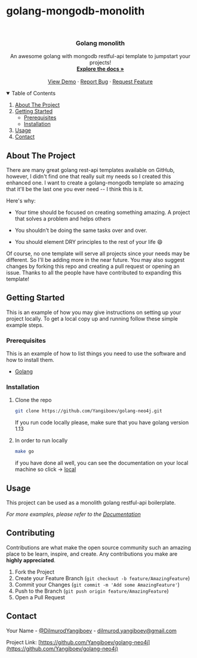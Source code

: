 # golang-mongodb-monolith
<!--
*** Thanks for checking out the Best-README-Template. If you have a suggestion
*** that would make this better, please fork the repo and create a pull request
*** or simply open an issue with the tag "enhancement".
*** Thanks again! Now go create something AMAZING! :D
-->


<!-- PROJECT LOGO -->
<br />
<p align="center">
  <a href="https://github.com/Yangiboev/golang-neo4j">
  </a>

  <h3 align="center">Golang monolith</h3>

  <p align="center">
    An awesome golang with mongodb restful-api template to jumpstart your projects!
    <br />
    <a href="https://github.com/Yangiboev/golang-neo4j"><strong>Explore the docs »</strong></a>
    <br />
    <br />
    <a href="https://github.com/Yangiboev/golang-neo4j">View Demo</a>
    ·
    <a href="https://github.com/Yangiboev/golang-neo4j/issues">Report Bug</a>
    ·
    <a href="https://github.com/Yangiboev/golang-neo4j/issues">Request Feature</a>
  </p>
</p>



<!-- TABLE OF CONTENTS -->
<details open="open">
  <summary>Table of Contents</summary>
  <ol>
    <li>
      <a href="#about-the-project">About The Project</a>
    </li>
    <li>
      <a href="#getting-started">Getting Started</a>
      <ul>
        <li><a href="#prerequisites">Prerequisites</a></li>
        <li><a href="#installation">Installation</a></li>
      </ul>
    </li>
    <li><a href="#usage">Usage</a></li>
    <li><a href="#contact">Contact</a></li>
  </ol>
</details>



<!-- ABOUT THE PROJECT -->
## About The Project

There are many great golang rest-api templates available on GitHub, however, I didn't find one that really suit my needs so I created this enhanced one. I want to create a golang-mongodb template so amazing that it'll be the last one you ever need -- I think this is it.

Here's why:
* Your time should be focused on creating something amazing. A project that solves a problem and helps others

* You shouldn't be doing the same tasks over and over.

* You should element DRY principles to the rest of your life :smile:

Of course, no one template will serve all projects since your needs may be different. So I'll be adding more in the near future. You may also suggest changes by forking this repo and creating a pull request or opening an issue. Thanks to all the people have have contributed to expanding this template!


<!-- GETTING STARTED -->
## Getting Started

This is an example of how you may give instructions on setting up your project locally.
To get a local copy up and running follow these simple example steps.

### Prerequisites

This is an example of how to list things you need to use the software and how to install them.

   * [Golang](https://golang.org/)


### Installation


1. Clone the repo
   ```sh
   git clone https://github.com/Yangiboev/golang-neo4j.git
   ```

   If you run code locally please, make sure that you have golang version 1.13

2. In order to run locally
   ```sh
   make go
   ```

   if you have done all well, you can see the documentation on your local machine so click ->  [local](http://localhost:8080/swagger/index.html)


<!-- USAGE EXAMPLES -->
## Usage

This project can be used as a monolith golang restful-api boilerplate.  

_For more examples, please refer to the [Documentation](https://example.com)_



<!-- CONTRIBUTING -->
## Contributing

Contributions are what make the open source community such an amazing place to be learn, inspire, and create. Any contributions you make are **highly appreciated**.

1. Fork the Project
2. Create your Feature Branch (`git checkout -b feature/AmazingFeature`)
3. Commit your Changes (`git commit -m 'Add some AmazingFeature'`)
4. Push to the Branch (`git push origin feature/AmazingFeature`)
5. Open a Pull Request


<!-- CONTACT -->
## Contact

Your Name - [@DilmurodYangiboev](dilmurod.yangiboev@gmail.com) - dilmurod.yangiboev@gmail.com

Project Link: [https://github.com/Yangiboev/golang-neo4j](https://github.com/Yangiboev/golang-neo4j)



